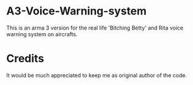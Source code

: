 # A3-Voice-Warning-system

This is an arma 3 version for the real life 'Bitching Betty' and Rita voice warning system on aircrafts.

# Credits
It would be much appreciated to keep me as original author of the code.
